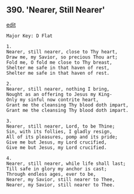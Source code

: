 
## 390.  'Nearer, Still Nearer'
[edit](https://docs.google.com/document/d/1LgtpoMiE5J%2D5cb1T6XQCQ9XD_w1QiwgT/edit?mode=html)



    Major Key: D Flat

    1.
    Nearer, still nearer, close to Thy heart,
    Draw me, my Savior, so precious Thou art;
    Fold me, O fold me close to Thy breast,
    Shelter me safe in that haven of rest,
    Shelter me safe in that haven of rest.

    2.
    Nearer, still nearer, nothing I bring,
    Nought as an offering to Jesus my King-
    Only my sinful now contrite heart,
    Grant me the cleansing Thy blood doth impart,
    Grant me the cleansing Thy blood doth impart.

    3.
    Nearer, still nearer, Lord, to be Thine;
    Sin, with its follies, I gladly resign,
    All of its pleasures, pomp and its pride;
    Give me but Jesus, my Lord crucified,
    Give me but Jesus, my Lord crucified.

    4.
    Nearer, still nearer, while life shall last;
    Till safe in glory my anchor is cast;
    Through endless ages, ever to be,
    Nearer, my Savior, still nearer to Thee,
    Nearer, my Savior, still nearer to Thee. 
